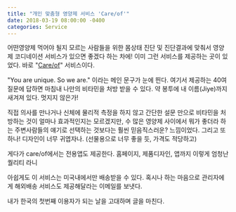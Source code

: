 ```yaml
---
title: "개인 맞춤형 영양제 서비스 'Care/of'"
date: 2018-03-19 08:00:00 -0400
categories: Service
---
```


어떤영양제 먹어야 될지 모르는 사람들을 위한 몸상태 진단 및 진단결과에 맞춰서 영양제 코디네이션 서비스가 있으면 좋겠다 하는 차에! 이미 그런 서비스를 제공하는 곳이 있었다. 바로 "[Care/of](https://takecareof.com)" 서비스이다.

"You are unique. So we are." 이라는 메인 문구가 눈에 띈다. 여기서 제공하는 40여 질문에 답하면 마침내 나만의 비타민을 처방 받을 수 있다. 약 봉투에 내 이름(Jiye)까지 새겨져 있다. 멋지지 않은가!

직접 의사를 만나거나 신체에 물리적 측정을 하지 않고 간단한 설문 만으로 비타민을 처방하는 것이 얼마나 효과적인지는 모르겠지만, 수 많은 영양제 사이에서 뭐가 좋더라 하는 주변사람들의 얘기로 선택하는 것보다는 훨씬 믿음직스러운? 느낌이었다. 그리고 또 하나! 디자인이 너무 귀엽자나. (선물용으로 너무 좋을 듯, 가격도 적당하고)

 게다가 care/of에서는 전용앱도 제공한다. 홈페이지, 제품디자인, 앱까지 이렇게 엄청난 퀄리티 라니

아쉽게도 이 서비스는 미국내에서만 배송받을 수 있다. 혹시나 하는 마음으로 관리자에게 해외배송 서비스도 제공해달라는 이메일를 보냇다.

내가 한국의 첫번째 이용자가 되는 날을 고대하며 글을 마친다.
